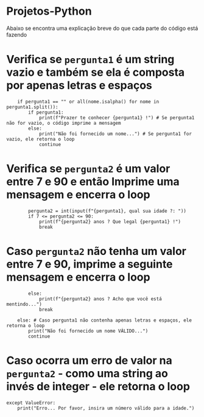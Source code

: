 # Projetos-Python
Abaixo se encontra uma explicação breve do que cada parte do código está fazendo
  
# Verifica se `pergunta1` é um string vazio e também se ela é composta por apenas letras e espaços
        if pergunta1 == "" or all(nome.isalpha() for nome in pergunta1.split()):
            if pergunta1:
                print(f"Prazer te conhecer {pergunta1} !") # Se pergunta1 não for vazio, o código imprime a mensagem
            else:
                print("Não foi fornecido um nome...") # Se pergunta1 for vazio, ele retorna o loop
                continue

# Verifica se `pergunta2` é um valor entre 7 e 90 e então Imprime uma mensagem e encerra o loop
            pergunta2 = int(input(f"{pergunta1}, qual sua idade ?: "))
            if 7 <= pergunta2 <= 90:
                print(f"{pergunta2} anos ? Que legal {pergunta1} !") 
                break

# Caso `pergunta2` não tenha um valor entre 7 e 90, imprime a seguinte mensagem e encerra o loop
            else:
                print(f"{pergunta2} anos ? Acho que você está mentindo...")
                break
                
        else: # Caso pergunta1 não contenha apenas letras e espaços, ele retorna o loop
            print("Não foi fornecido um nome VÁLIDO...") 
            continue

# Caso ocorra um erro de valor na `pergunta2` - como uma string ao invés de integer - ele retorna o loop
    except ValueError:
        print("Erro... Por favor, insira um número válido para a idade.")
